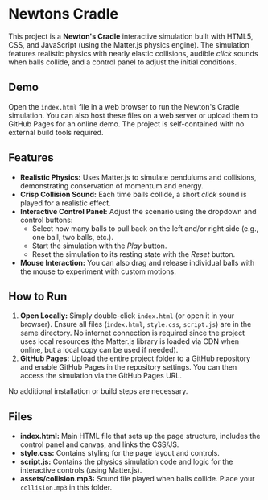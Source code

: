 # Newtons Cradle

This project is a **Newton's Cradle** interactive simulation built with HTML5, CSS, and JavaScript (using the Matter.js physics engine). The simulation features realistic physics with nearly elastic collisions, audible *click* sounds when balls collide, and a control panel to adjust the initial conditions.

## Demo

Open the `index.html` file in a web browser to run the Newton's Cradle simulation. You can also host these files on a web server or upload them to GitHub Pages for an online demo. The project is self-contained with no external build tools required.

## Features

- **Realistic Physics:** Uses Matter.js to simulate pendulums and collisions, demonstrating conservation of momentum and energy.
- **Crisp Collision Sound:** Each time balls collide, a short *click* sound is played for a realistic effect.
- **Interactive Control Panel:** Adjust the scenario using the dropdown and control buttons:
  - Select how many balls to pull back on the left and/or right side (e.g., one ball, two balls, etc.).
  - Start the simulation with the *Play* button.
  - Reset the simulation to its resting state with the *Reset* button.
- **Mouse Interaction:** You can also drag and release individual balls with the mouse to experiment with custom motions.

## How to Run

1. **Open Locally:** Simply double-click `index.html` (or open it in your browser). Ensure all files (`index.html`, `style.css`, `script.js`) are in the same directory. No internet connection is required since the project uses local resources (the Matter.js library is loaded via CDN when online, but a local copy can be used if needed).
2. **GitHub Pages:** Upload the entire project folder to a GitHub repository and enable GitHub Pages in the repository settings. You can then access the simulation via the GitHub Pages URL.

No additional installation or build steps are necessary.

## Files

- **index.html:** Main HTML file that sets up the page structure, includes the control panel and canvas, and links the CSS/JS.
- **style.css:** Contains styling for the page layout and controls.
- **script.js:** Contains the physics simulation code and logic for the interactive controls (using Matter.js).
 - **assets/collision.mp3:** Sound file played when balls collide. Place your `collision.mp3` in this folder.
